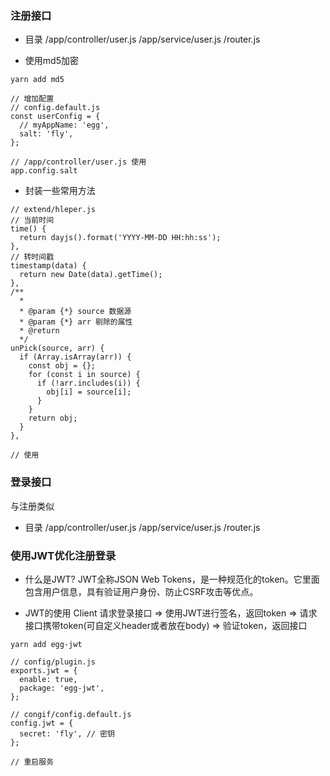 ### 注册接口

- 目录
/app/controller/user.js
/app/service/user.js
/router.js

- 使用md5加密
```
yarn add md5

// 增加配置
// config.default.js
const userConfig = {
  // myAppName: 'egg',
  salt: 'fly',
};

// /app/controller/user.js 使用
app.config.salt

```

- 封装一些常用方法
```
// extend/hleper.js
// 当前时间
time() {
  return dayjs().format('YYYY-MM-DD HH:hh:ss');
},
// 转时间戳
timestamp(data) {
  return new Date(data).getTime();
},
/**
  *
  * @param {*} source 数据源
  * @param {*} arr 剔除的属性
  * @return
  */
unPick(source, arr) {
  if (Array.isArray(arr)) {
    const obj = {};
    for (const i in source) {
      if (!arr.includes(i)) {
        obj[i] = source[i];
      }
    }
    return obj;
  }
},

// 使用

```

### 登录接口
与注册类似
- 目录
/app/controller/user.js
/app/service/user.js
/router.js

### 使用JWT优化注册登录
- 什么是JWT?
JWT全称JSON Web Tokens，是一种规范化的token。它里面包含用户信息，具有验证用户身份、防止CSRF攻击等优点。

- JWT的使用
Client 请求登录接口 => 使用JWT进行签名，返回token => 请求接口携带token(可自定义header或者放在body) => 验证token，返回接口

```
yarn add egg-jwt

// config/plugin.js
exports.jwt = {
  enable: true,
  package: 'egg-jwt',
};

// congif/config.default.js
config.jwt = {
  secret: 'fly', // 密钥
};

// 重启服务
```
